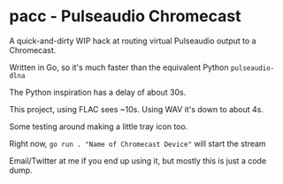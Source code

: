 # pacc - Pulseaudio Chromecast

A quick-and-dirty WIP hack at routing virtual Pulseaudio output to a Chromecast.

Written in Go, so it's much faster than the equivalent Python `pulseaudio-dlna`

The Python inspiration has a delay of about 30s. 

This project, using FLAC sees ~10s. Using WAV it's down to about 4s.

Some testing around making a little tray icon too.

Right now, `go run . "Name of Chromecast Device"` will start the stream

Email/Twitter at me if you end up using it, but mostly this is just a code dump.
